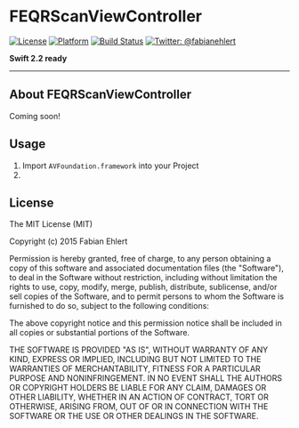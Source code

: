 # FEQRScanViewController

[![License](https://img.shields.io/badge/license-MIT-lightgrey.svg)](https://github.com/fabianehlert/FEQRScanViewController)
[![Platform](https://img.shields.io/badge/platform-iOS-yellow.svg)](https://github.com/fabianehlert/FEQRScanViewController)
[![Build Status](https://travis-ci.org/fabianehlert/FEQRScanViewController.svg?branch=master)](https://travis-ci.org/fabianehlert/FEQRScanViewController)
[![Twitter: @fabianehlert](https://img.shields.io/badge/twitter-fabianehlert-blue.svg)](https://twitter.com/fabianehlert)

**Swift 2.2 ready**

---

## About FEQRScanViewController

Coming soon!

## Usage

1. Import `AVFoundation.framework` into your Project
2.

## License

The MIT License (MIT)

Copyright (c) 2015 Fabian Ehlert

Permission is hereby granted, free of charge, to any person obtaining a copy
of this software and associated documentation files (the "Software"), to deal
in the Software without restriction, including without limitation the rights
to use, copy, modify, merge, publish, distribute, sublicense, and/or sell
copies of the Software, and to permit persons to whom the Software is
furnished to do so, subject to the following conditions:

The above copyright notice and this permission notice shall be included in all
copies or substantial portions of the Software.

THE SOFTWARE IS PROVIDED "AS IS", WITHOUT WARRANTY OF ANY KIND, EXPRESS OR
IMPLIED, INCLUDING BUT NOT LIMITED TO THE WARRANTIES OF MERCHANTABILITY,
FITNESS FOR A PARTICULAR PURPOSE AND NONINFRINGEMENT. IN NO EVENT SHALL THE
AUTHORS OR COPYRIGHT HOLDERS BE LIABLE FOR ANY CLAIM, DAMAGES OR OTHER
LIABILITY, WHETHER IN AN ACTION OF CONTRACT, TORT OR OTHERWISE, ARISING FROM,
OUT OF OR IN CONNECTION WITH THE SOFTWARE OR THE USE OR OTHER DEALINGS IN THE
SOFTWARE.
